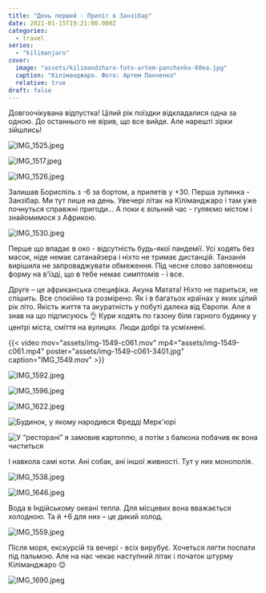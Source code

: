 ```yaml
---
title: "День перший - Приліт в Занзібар"
date: 2021-01-15T19:21:00.000Z
categories:
  - travel
series:
  - "kilimanjaro"
cover:
  image: "assets/kilimandzharo-foto-artem-panchenko-60ea.jpg"
  caption: "Кіліманджаро. Фото: Артем Панченко"
  relative: true
draft: false
---
```


Довгоочікувана відпустка! Цілий рік поїздки відкладалися одна за одною. До останнього не вірив, що все вийде. Але нарешті зірки зійшлись!

![IMG_1525.jpeg](assets/img-1525-06fd.jpg)

![IMG_1517.jpeg](assets/img-1517-9cb9.jpg)

![IMG_1526.jpeg](assets/img-1526-0481.jpg)

Залишав Бориспіль з -6 за бортом, а прилетів у +30. Перша зупинка - Занзібар. Ми тут лише на день. Увечері літак на Кіліманджаро і там уже почнуться справжні пригоди... А поки є вільний час - гуляємо містом і знайомимося з Африкою.

![IMG_1530.jpeg](assets/img-1530-ed8f.jpg)

Перше що впадає в око - відсутність будь-якої пандемії. Усі ходять без масок, ніде немає сатанайзера і ніхто не тримає дистанцій. Танзанія вирішила не запроваджувати обмеження. Під чесне слово заповнюєш форму на в'їзді, що в тебе немає симптомів - і все.

Друге – це африканська специфіка. Акуна Матата! Ніхто не париться, не спішить. Все спокійно та розмірено. Як і в багатьох країнах у яких цілий рік літо. Якість життя та акуратність у побуті далека від Європи. Але я знав на що підписуюсь 👌 Кури ходять по газону біля гарного будинку у центрі міста, сміття на вулицях. Люди добрі та усміхнені.

{{< video mov="assets/img-1549-c061.mov" mp4="assets/img-1549-c061.mp4" poster="assets/img-1549-c061-3401.jpg" caption="IMG_1549.mov" >}}

![IMG_1592.jpeg](assets/img-1592-2828.jpg)

![IMG_1596.jpeg](assets/img-1596-3c29.jpg)

![IMG_1622.jpeg](assets/img-1622-6018.jpg)

![Будинок, у якому народився Фредді Мерк'юрі](assets/budinok-u-yakomu-narodivsya-freddi-merkyuri-3be4.jpg "Будинок, у якому народився Фредді Мерк'юрі")

![У “ресторані” я замовив картоплю, а потім з балкона побачив як вона чиститься](assets/u-restorani-ya-zamoviv-kartoplyu-a-potim-z-balkona-pobachiv-yak-vona-chistitsya-0de3.jpg "У “ресторані” я замовив картоплю, а потім з балкона побачив як вона чиститься")

І навкола самі коти. Ані собак, ані іншої живності. Тут у них монополія.

![IMG_1538.jpeg](assets/img-1538-ace9.jpg)

![IMG_1646.jpeg](assets/img-1646-1392.jpg)

Вода в Індійському океані тепла. Для місцевих вона вважається холодною. Та й +6 для них – це дикий холод.

![IMG_1559.jpeg](assets/img-1559-71b2.jpg)

Після моря, екскурсій та вечері - всіх вирубує. Хочеться лягти поспати під пальмою. Але на нас чекає наступний літак і початок штурму Кіліманджаро 😌

![IMG_1690.jpeg](assets/img-1690-06c8.jpg)
